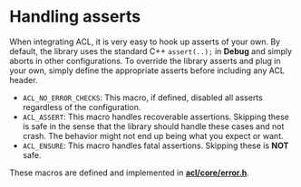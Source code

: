 # Handling asserts

When integrating ACL, it is very easy to hook up asserts of your own. By default, the library uses the standard C++ `assert(..);` in **Debug** and simply aborts in other configurations. To override the library asserts and plug in your own, simply define the appropriate asserts before including any ACL header.

*  `ACL_NO_ERROR_CHECKS`: This macro, if defined, disabled all asserts regardless of the configuration.
*  `ACL_ASSERT`: This macro handles recoverable assertions. Skipping these is safe in the sense that the library should handle these cases and not crash. The behavior might not end up being what you expect or want.
*  `ACL_ENSURE`: This macro handles fatal assertions. Skipping these is **NOT** safe.

These macros are defined and implemented in [**acl/core/error.h**](https://github.com/nfrechette/acl/blob/develop/includes/acl/core/error.h).
